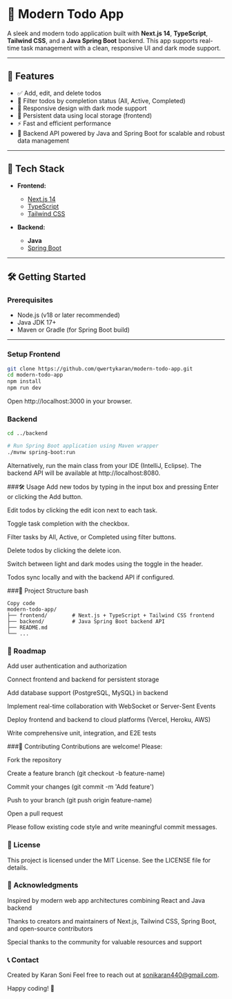 # 📝 Modern Todo App

A sleek and modern todo application built with **Next.js 14**, **TypeScript**, **Tailwind CSS**, and a **Java Spring Boot** backend. This app supports real-time task management with a clean, responsive UI and dark mode support.

---

## 🚀 Features

- ✅ Add, edit, and delete todos  
- 📅 Filter todos by completion status (All, Active, Completed)  
- 🎨 Responsive design with dark mode support  
- 💾 Persistent data using local storage (frontend)  
- ⚡ Fast and efficient performance  
- 🔗 Backend API powered by Java and Spring Boot for scalable and robust data management  

---

## 🔧 Tech Stack

- **Frontend:**  
  - [Next.js 14](https://nextjs.org/)  
  - [TypeScript](https://www.typescriptlang.org/)  
  - [Tailwind CSS](https://tailwindcss.com/)  

- **Backend:**  
  - **Java**  
  - [Spring Boot](https://spring.io/projects/spring-boot)  

---

## 🛠️ Getting Started

### Prerequisites

- Node.js (v18 or later recommended)  
- Java JDK 17+  
- Maven or Gradle (for Spring Boot build)  

---

### Setup Frontend

```bash
git clone https://github.com/qwertykaran/modern-todo-app.git
cd modern-todo-app
npm install
npm run dev
```
Open http://localhost:3000 in your browser.

### Backend
```bash
cd ../backend

# Run Spring Boot application using Maven wrapper
./mvnw spring-boot:run

```
Alternatively, run the main class from your IDE (IntelliJ, Eclipse).
The backend API will be available at http://localhost:8080.

###🛠️ Usage
Add new todos by typing in the input box and pressing Enter or clicking the Add button.

Edit todos by clicking the edit icon next to each task.

Toggle task completion with the checkbox.

Filter tasks by All, Active, or Completed using filter buttons.

Delete todos by clicking the delete icon.

Switch between light and dark modes using the toggle in the header.

Todos sync locally and with the backend API if configured.

###📁 Project Structure
bash
```
Copy code
modern-todo-app/
├── frontend/        # Next.js + TypeScript + Tailwind CSS frontend
├── backend/         # Java Spring Boot backend API
├── README.md
└── ...
```
### 🎯 Roadmap
Add user authentication and authorization

Connect frontend and backend for persistent storage

Add database support (PostgreSQL, MySQL) in backend

Implement real-time collaboration with WebSocket or Server-Sent Events

Deploy frontend and backend to cloud platforms (Vercel, Heroku, AWS)

Write comprehensive unit, integration, and E2E tests

###🤝 Contributing
Contributions are welcome! Please:

Fork the repository

Create a feature branch (git checkout -b feature-name)

Commit your changes (git commit -m 'Add feature')

Push to your branch (git push origin feature-name)

Open a pull request

Please follow existing code style and write meaningful commit messages.

### 📄 License
This project is licensed under the MIT License. See the LICENSE file for details.

### 🙌 Acknowledgments
Inspired by modern web app architectures combining React and Java backend

Thanks to creators and maintainers of Next.js, Tailwind CSS, Spring Boot, and open-source contributors

Special thanks to the community for valuable resources and support

### 📞 Contact
Created by Karan Soni
Feel free to reach out at sonikaran440@gmail.com.

Happy coding! 🚀
